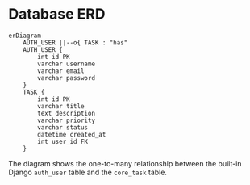 # Database ERD

```mermaid
erDiagram
    AUTH_USER ||--o{ TASK : "has"
    AUTH_USER {
        int id PK
        varchar username
        varchar email
        varchar password
    }
    TASK {
        int id PK
        varchar title
        text description
        varchar priority
        varchar status
        datetime created_at
        int user_id FK
    }
```

The diagram shows the one-to-many relationship between the built-in Django `auth_user` table and the `core_task` table. 